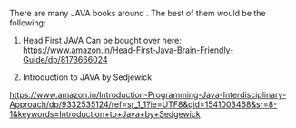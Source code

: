 There are many JAVA books around . The best of them would be the following:

1) Head First JAVA
Can be bought over here:
https://www.amazon.in/Head-First-Java-Brain-Friendly-Guide/dp/8173666024

2) Introduction to JAVA by Sedjewick

https://www.amazon.in/Introduction-Programming-Java-Interdisciplinary-Approach/dp/9332535124/ref=sr_1_1?ie=UTF8&qid=1541003468&sr=8-1&keywords=Introduction+to+Java+by+Sedgewick
